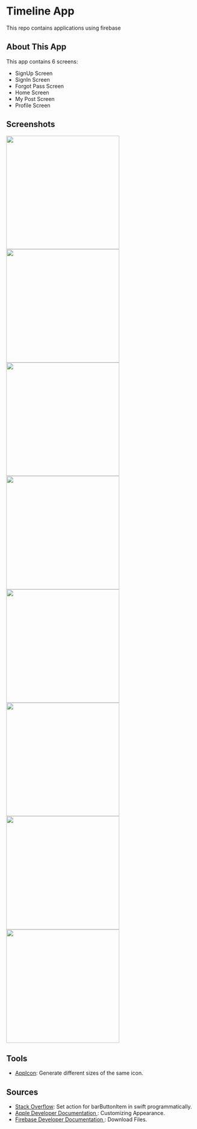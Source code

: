 


# Timeline App
This repo contains applications using firebase 

## About This App 
This app contains 6 screens:
- SignUp Screen 
- SignIn Screen 
- Forgot Pass Screen
- Home Screen 
- My Post Screen
- Profile Screen

## Screenshots 
 <p float= "left"><img src="https://user-images.githubusercontent.com/92252803/145790048-d9ea69e1-c3af-4c6b-af2b-c1e5026298b9.PNG" alt="" width="300">
 <img src="https://user-images.githubusercontent.com/92252803/145790094-f9b23f38-d920-4e9a-a7c3-52eaa49e338e.PNG" alt="" width="300">
<img src="https://user-images.githubusercontent.com/92252803/145790149-ce0aafed-46be-400c-92ed-519a4b514899.PNG" alt="" width="300">
<img src="https://user-images.githubusercontent.com/92252803/145790183-590cd843-3db4-4843-81d4-970d9102e48a.PNG" alt="" width="300">
<img src="https://user-images.githubusercontent.com/92252803/145790203-1e62403b-8c45-4ab7-aa10-f1ea25bf65b1.PNG" alt="" width="300">
<img src="https://user-images.githubusercontent.com/92252803/145790222-610a6823-11a1-4cca-9c5d-2e02de0be572.PNG" alt="" width="300">
<img src="https://user-images.githubusercontent.com/92252803/145790239-b8de9aa5-273d-4c5c-8888-fee0b202c8bf.PNG" alt="" width="300">
<img src="https://user-images.githubusercontent.com/92252803/145790249-7514f10b-35e0-4838-a81e-7b7d22cd866b.PNG" alt="" width="300">
</p>

## Tools 
- <a href="https://appicon.co" target="_blank">AppIcon</a>: Generate different sizes of the same icon.

## Sources 
- <a href="https://stackoverflow.com/questions/39768600/how-to-programmatically-set-action-for-barbuttonitem-in-swift-3" target="_blank">Stack Overflow</a>:  Set action for barButtonItem in swift programmatically.
- <a href="https://developer.apple.com/documentation/uikit/uibarbuttonitem" target="_blank">Apple Developer Documentation </a>: Customizing Appearance.
- <a href="https://firebase.google.com/docs/storage/ios/download-files" target="_blank">Firebase Developer Documentation </a>: Download Files.
